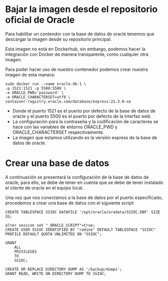# Bajar la imagen desde el repositorio oficial de Oracle

Para habilitar un contendor con la base de datos de oracle tenemos que descargar la imagen desde su repositorio principal. 

Esta imagen no está en Dockerhub, sin embargo, podemos hacer la integración con Docker de manera transparente, como cualquier otra imagen.

Para poder hacer uso de nuestro contenedor podemos crear nuestra imagen de esta manera:

```
sudo docker run --name oracle-db-1 \
-p 1521:1521 -p 5500:5500 \
-e ORACLE_PWD='password' \
-e ORACLE_CHARACTERSET=utf8 \
container-registry.oracle.com/database/express:21.3.0-xe
```

- Donde el puerto 1521 es el puerto por defecto de la base de datos de oracle y el puerto 5500 es el puerto por defecto de la interfaz web.
- La configuración para la contraseña y la codificación de caracteres se hace con las variables de entorno ORACLE_PWD y ORACLE_CHARACTERSET respectivamente.
- La imagen que estamos utilizando es la versión express de la base de datos de oracle.


# Crear una base de datos

A continuación se presentará la configuración de la base de datos de oracle, para ello, se debe de tener en cuenta que se debe de tener instalado el cliente de oracle en el equipo local.

Una vez que nos conectamos a la base de datos por el puerto especificado, procedemos a crear una base de datos con el siguiente script:

```
CREATE TABLESPACE SSIOC DATAFILE '/opt/oracle/oradata/SSIOC.DBF' SIZE 2G;

alter session set "_ORACLE_SCRIPT"=true;
CREATE USER SSIOC IDENTIFIED BY "redine" DEFAULT TABLESPACE "SSIOC" PROFILE DEFAULT QUOTA UNLIMITED ON "SSIOC";

GRANT
    ALL
    PRIVILEGES
    TO
    SSIOC;

CREATE OR REPLACE DIRECTORY DUMP AS '/backup/dumps';
GRANT READ, WRITE ON DIRECTORY DUMP TO SSIOC;
```

